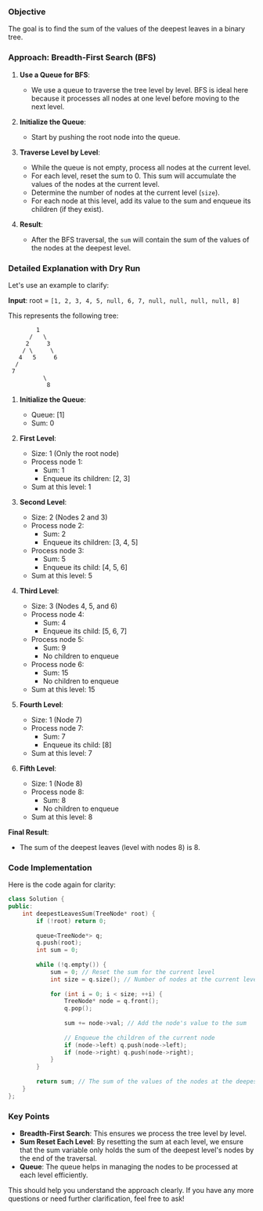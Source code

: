 ### Objective

The goal is to find the sum of the values of the deepest leaves in a binary tree.

### Approach: Breadth-First Search (BFS)

1. **Use a Queue for BFS**: 
   - We use a queue to traverse the tree level by level. BFS is ideal here because it processes all nodes at one level before moving to the next level.

2. **Initialize the Queue**:
   - Start by pushing the root node into the queue.

3. **Traverse Level by Level**:
   - While the queue is not empty, process all nodes at the current level. 
   - For each level, reset the sum to 0. This sum will accumulate the values of the nodes at the current level.
   - Determine the number of nodes at the current level (`size`).
   - For each node at this level, add its value to the sum and enqueue its children (if they exist).

4. **Result**:
   - After the BFS traversal, the `sum` will contain the sum of the values of the nodes at the deepest level.

### Detailed Explanation with Dry Run

Let's use an example to clarify:

**Input**: root = `[1, 2, 3, 4, 5, null, 6, 7, null, null, null, null, 8]`

This represents the following tree:

```
        1
      /   \
     2     3
    / \     \
   4   5     6
  /
 7
          \
           8
```

1. **Initialize the Queue**:
   - Queue: [1]
   - Sum: 0

2. **First Level**:
   - Size: 1 (Only the root node)
   - Process node 1:
     - Sum: 1
     - Enqueue its children: [2, 3]
   - Sum at this level: 1

3. **Second Level**:
   - Size: 2 (Nodes 2 and 3)
   - Process node 2:
     - Sum: 2
     - Enqueue its children: [3, 4, 5]
   - Process node 3:
     - Sum: 5
     - Enqueue its child: [4, 5, 6]
   - Sum at this level: 5

4. **Third Level**:
   - Size: 3 (Nodes 4, 5, and 6)
   - Process node 4:
     - Sum: 4
     - Enqueue its child: [5, 6, 7]
   - Process node 5:
     - Sum: 9
     - No children to enqueue
   - Process node 6:
     - Sum: 15
     - No children to enqueue
   - Sum at this level: 15

5. **Fourth Level**:
   - Size: 1 (Node 7)
   - Process node 7:
     - Sum: 7
     - Enqueue its child: [8]
   - Sum at this level: 7

6. **Fifth Level**:
   - Size: 1 (Node 8)
   - Process node 8:
     - Sum: 8
     - No children to enqueue
   - Sum at this level: 8

**Final Result**:
- The sum of the deepest leaves (level with nodes 8) is 8.

### Code Implementation

Here is the code again for clarity:

```cpp
class Solution {
public:
    int deepestLeavesSum(TreeNode* root) {
        if (!root) return 0;
        
        queue<TreeNode*> q;
        q.push(root);
        int sum = 0;
        
        while (!q.empty()) {
            sum = 0; // Reset the sum for the current level
            int size = q.size(); // Number of nodes at the current level
            
            for (int i = 0; i < size; ++i) {
                TreeNode* node = q.front();
                q.pop();
                
                sum += node->val; // Add the node's value to the sum
                
                // Enqueue the children of the current node
                if (node->left) q.push(node->left);
                if (node->right) q.push(node->right);
            }
        }
        
        return sum; // The sum of the values of the nodes at the deepest level
    }
};
```

### Key Points

- **Breadth-First Search**: This ensures we process the tree level by level.
- **Sum Reset Each Level**: By resetting the sum at each level, we ensure that the sum variable only holds the sum of the deepest level's nodes by the end of the traversal.
- **Queue**: The queue helps in managing the nodes to be processed at each level efficiently.

This should help you understand the approach clearly. If you have any more questions or need further clarification, feel free to ask!
